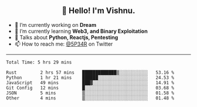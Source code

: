 <h2 align="center">👋 Hello! I'm Vishnu.</h2>


- 🔭 I’m currently working on **Dream**
- 🌱 I’m currently learning **Web3, and Binary Exploitation**
- 💬 Talks about **Python, Reactjs, Pentesting**
- 📫 How to reach me: [@5P34R](https://twitter.com/Vishnu27302693) on Twitter

---
<!--START_SECTION:waka-->

```text
Total Time: 5 hrs 29 mins

Rust         2 hrs 57 mins   █████████████▒░░░░░░░░░░░   53.16 %
Python       1 hr 21 mins    ██████░░░░░░░░░░░░░░░░░░░   24.53 %
JavaScript   49 mins         ███▓░░░░░░░░░░░░░░░░░░░░░   14.91 %
Git Config   12 mins         █░░░░░░░░░░░░░░░░░░░░░░░░   03.68 %
JSON         5 mins          ▒░░░░░░░░░░░░░░░░░░░░░░░░   01.58 %
Other        4 mins          ▒░░░░░░░░░░░░░░░░░░░░░░░░   01.48 %
```

<!--END_SECTION:waka-->
